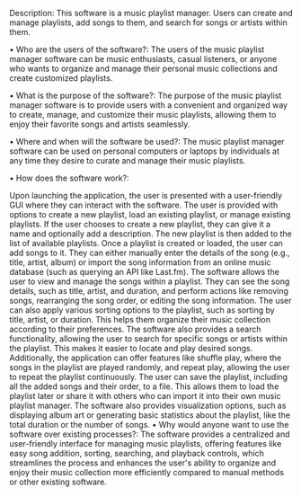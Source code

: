 Description: This software is a music playlist manager. Users can create and manage playlists, add songs to them, and search for songs or artists within them.

• Who are the users of the software?: The users of the music playlist manager software can be music enthusiasts, casual listeners, or anyone who wants to organize and manage their personal music collections and create customized playlists.

• What is the purpose of the software?: The purpose of the music playlist manager software is to provide users with a convenient and organized way to create, manage, and customize their music playlists, allowing them to enjoy their favorite songs and artists seamlessly.

• Where and when will the software be used?: The music playlist manager software can be used on personal computers or laptops by individuals at any time they desire to curate and manage their music playlists.

• How does the software work?:

Upon launching the application, the user is presented with a user-friendly GUI where they can interact with the software.
The user is provided with options to create a new playlist, load an existing playlist, or manage existing playlists.
If the user chooses to create a new playlist, they can give it a name and optionally add a description.
The new playlist is then added to the list of available playlists.
Once a playlist is created or loaded, the user can add songs to it.
They can either manually enter the details of the song (e.g., title, artist, album) or import the song information from an online music database (such as querying an API like Last.fm).
The software allows the user to view and manage the songs within a playlist.
They can see the song details, such as title, artist, and duration, and perform actions like removing songs, rearranging the song order, or editing the song information.
The user can also apply various sorting options to the playlist, such as sorting by title, artist, or duration.
This helps them organize their music collection according to their preferences.
The software also provides a search functionality, allowing the user to search for specific songs or artists within the playlist. This makes it easier to locate and play desired songs.
Additionally, the application can offer features like shuffle play, where the songs in the playlist are played randomly, and repeat play, allowing the user to repeat the playlist continuously.
The user can save the playlist, including all the added songs and their order, to a file. This allows them to load the playlist later or share it with others who can import it into their own music playlist manager.
The software also provides visualization options, such as displaying album art or generating basic statistics about the playlist, like the total duration or the number of songs.
• Why would anyone want to use the software over existing processes?: The software provides a centralized and user-friendly interface for managing music playlists, offering features like easy song addition, sorting, searching, and playback controls, which streamlines the process and enhances the user's ability to organize and enjoy their music collection more efficiently compared to manual methods or other existing software.
